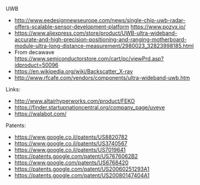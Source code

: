 

UWB

*  http://www.eedesignnewseurope.com/news/single-chip-uwb-radar-offers-scalable-sensor-development-platform https://www.pozyx.io/
*  https://www.aliexpress.com/store/product/UWB-ultra-wideband-accurate-and-high-precision-positioning-and-ranging-motherboard-module-ultra-long-distance-measurement/2980023_32823998185.html
*  From decawave https://www.semiconductorstore.com/cart/pc/viewPrd.asp?idproduct=50096
*  https://en.wikipedia.org/wiki/Backscatter_X-ray
*  http://www.rfcafe.com/vendors/components/ultra-wideband-uwb.htm

Links:

* http://www.altairhyperworks.com/product/FEKO
* https://finder.startupnationcentral.org/company_page/uveye
* https://walabot.com/

Patents:

* https://www.google.co.il/patents/US8820782
* https://www.google.co.il/patents/US3740567
* https://www.google.co.il/patents/US7019641
* https://patents.google.com/patent/US7676062B2
* https://www.google.com/patents/US6768420
* https://patents.google.com/patent/US20060251293A1
* https://patents.google.com/patent/US20080147404A1

